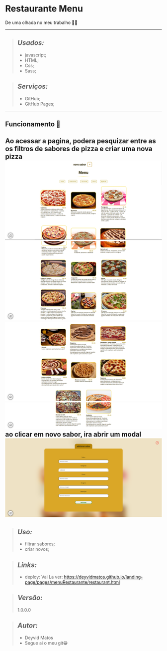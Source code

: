 # Restaurante Menu
De uma olhada no meu trabalho 🐱‍🏍

---

> ## *Usados:*
> - javascript;
> - HTML;
> - Css;
> - Sass;

> ## *Serviços:*
> - GitHub;
> - GitHub Pages;

---

## Funcionamento 🔎
Ao acessar a pagina, podera pesquizar entre as os filtros de sabores de pizza e criar uma nova pizza
![image](https://github.com/deyvidMatos/project-images/blob/main/restaurant%20images/Captura%20de%20tela%202022-11-28%20093545.png)
![image](https://github.com/deyvidMatos/project-images/blob/main/restaurant%20images/home%202.png)
![image](https://github.com/deyvidMatos/project-images/blob/main/restaurant%20images/home%203.png)
![image](https://github.com/deyvidMatos/project-images/blob/main/restaurant%20images/home%204.png)
ao clicar em novo sabor, ira abrir um modal 
![image](https://github.com/deyvidMatos/project-images/blob/main/restaurant%20images/novo%20sabor.png)
---

> ## *Uso:*
> - filtrar sabores;
> - criar novos;

> ## *Links:*
> - deploy: Vai La ver: https://deyvidmatos.github.io/landing-page/pages/menuRestaurante/restaurant.html

> ## *Versão:*
>  1.0.0.0

> ## *Autor:*
> - Deyvid Matos
> - Segue ai o meu git😁
